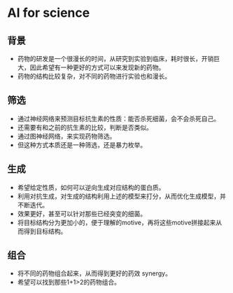 # AI for science

## 背景

- 药物的研发是一个很漫长的时间，从研究到实验到临床，耗时很长，开销巨大，因此希望有一种更好的方式可以来发现新的药物。
- 药物的结构比较复杂，对不同的药物进行实验也和漫长。

## 筛选

- 通过神经网络来预测目标抗生素的性质：能否杀死细菌，会不会杀死自己。
- 还需要有和之前的抗生素的比较，判断是否类似。
- 通过图神经网络，来实现药物筛选。
- 但这种方式本质还是一种筛选，还是暴力枚举。

## 生成

- 希望给定性质，如何可以逆向生成对应结构的蛋白质。
- 利用对抗生成，对生成的结构利用上述的模型来打分，从而优化生成模型，并不断迭代。
- 效果更好，甚至可以针对那些已经突变的细菌。
- 将目标结构分为更加小的，便于理解的motive，再将这些motive拼接起来从而得到目标结构。

## 组合

- 将不同的药物组合起来，从而得到更好的药效 synergy。
- 希望可以找到那些1+1>2的药物组合。